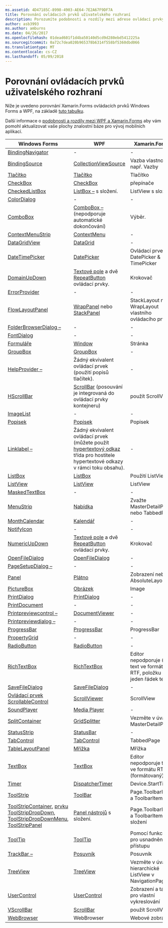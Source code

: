 ```yaml
---
ms.assetid: 4D47185C-8998-4903-AE64-7E2A67F9DF7A
title: Porovnání ovládacích prvků uživatelského rozhraní
description: Porozumíte podobnosti a rozdíly mezi adrese ovládací prvky na každou platformu.
author: asb3993
ms.author: amburns
ms.date: 04/26/2017
ms.openlocfilehash: 01dead601f1d4ba50140d5cd9d280ebd5412225a
ms.sourcegitcommit: 0a72c7dea020b965378b6314f558bf5360dbd066
ms.translationtype: MT
ms.contentlocale: cs-CZ
ms.lasthandoff: 05/09/2018
---
```

# <a name="ui-controls-comparison"></a>Porovnání ovládacích prvků uživatelského rozhraní

Níže je uvedeno porovnání Xamarin.Forms ovládacích prvků Windows Forms a WPF, na základě [tuto tabulku](/dotnet/framework/wpf/advanced/windows-forms-controls-and-equivalent-wpf-controls).

Další informace o [podobnosti a rozdíly mezi WPF a Xamarin.Forms](wpf.md) aby vám pomohl aktualizovat vaše plochy znalostní báze pro vývoj mobilních aplikací.

|Windows Forms|WPF|Xamarin.Forms|
|--- |--- |--- |
|[BindingNavigator](https://msdn.microsoft.com/library/system.windows.forms.bindingnavigator(v=vs.110).aspx)|-|-|
|[BindingSource](https://msdn.microsoft.com/library/system.windows.forms.bindingsource(v=vs.110).aspx)|[CollectionViewSource](https://msdn.microsoft.com/library/system.windows.data.collectionviewsource(v=vs.110).aspx)|Vazba vlastnost, např. Vazby|
|[Tlačítko](https://msdn.microsoft.com/library/system.windows.forms.button(v=vs.110).aspx)|[Tlačítko](https://msdn.microsoft.com/library/system.windows.controls.button(v=vs.110).aspx)|Tlačítko|
|[CheckBox](https://msdn.microsoft.com/library/system.windows.forms.checkbox(v=vs.110).aspx)|[CheckBox](https://msdn.microsoft.com/library/system.windows.controls.checkbox(v=vs.110).aspx)|přepínače|
|[CheckedListBox](https://msdn.microsoft.com/library/system.windows.forms.checkedlistbox(v=vs.110).aspx)|[ListBox –](https://msdn.microsoft.com/library/system.windows.controls.listbox(v=vs.110).aspx) s složení.|ListView s složení.|
|[ColorDialog](https://msdn.microsoft.com/library/system.windows.forms.colordialog(v=vs.110).aspx)|-|-|
|[ComboBox](https://msdn.microsoft.com/library/system.windows.forms.combobox(v=vs.110).aspx)|[ComboBox –](https://msdn.microsoft.com/library/system.windows.controls.combobox(v=vs.110).aspx) (nepodporuje automatické dokončování)|Výběr.|
|[ContextMenuStrip](https://msdn.microsoft.com/library/system.windows.forms.contextmenustrip(v=vs.110).aspx)|[ContextMenu](https://msdn.microsoft.com/library/system.windows.controls.contextmenu(v=vs.110).aspx)|-|
|[DataGridView](https://msdn.microsoft.com/library/system.windows.forms.datagridview(v=vs.110).aspx)|[DataGrid](https://msdn.microsoft.com/library/system.windows.controls.datagrid(v=vs.110).aspx)|-|
|[DateTimePicker](https://msdn.microsoft.com/library/system.windows.forms.datetimepicker(v=vs.110).aspx)|[DatePicker](https://msdn.microsoft.com/library/system.windows.controls.datepicker(v=vs.110).aspx)|Ovládací prvek DatePicker & TimePicker|
|[DomainUpDown](https://msdn.microsoft.com/library/system.windows.forms.domainupdown(v=vs.110).aspx)|[Textové pole](https://msdn.microsoft.com/library/system.windows.controls.textbox(v=vs.110).aspx) a dvě [RepeatButton](https://msdn.microsoft.com/library/system.windows.controls.primitives.repeatbutton(v=vs.110).aspx) ovládací prvky.|Krokovač|
|[ErrorProvider](https://msdn.microsoft.com/library/system.windows.forms.errorprovider(v=vs.110).aspx)|-|-|
|[FlowLayoutPanel](https://msdn.microsoft.com/library/system.windows.forms.flowlayoutpanel(v=vs.110).aspx)|[WrapPanel](https://msdn.microsoft.com/library/system.windows.controls.wrappanel(v=vs.110).aspx) nebo [StackPanel](https://msdn.microsoft.com/library/system.windows.controls.stackpanel(v=vs.110).aspx)|StackLayout nebo WrapLayout vlastního ovládacího prvku|
|[FolderBrowserDialog –](https://msdn.microsoft.com/library/system.windows.forms.folderbrowserdialog(v=vs.110).aspx)|-|-|
|[FontDialog](https://msdn.microsoft.com/library/system.windows.forms.fontdialog(v=vs.110).aspx)|-|-|
|[Formuláře](https://msdn.microsoft.com/library/system.windows.forms.form(v=vs.110).aspx)|[Window](https://msdn.microsoft.com/library/system.windows.window(v=vs.110).aspx)|Stránka|
|[GroupBox](https://msdn.microsoft.com/library/system.windows.forms.groupbox(v=vs.110).aspx)|[GroupBox](https://msdn.microsoft.com/library/system.windows.controls.groupbox(v=vs.110).aspx)|-|
|[HelpProvider –](https://msdn.microsoft.com/library/system.windows.forms.helpprovider(v=vs.110).aspx)|Žádný ekvivalent ovládací prvek (použití popisů tlačítek).|-|
|[HScrollBar](https://msdn.microsoft.com/library/system.windows.forms.hscrollbar(v=vs.110).aspx)|[ScrollBar](https://msdn.microsoft.com/library/system.windows.controls.primitives.scrollbar(v=vs.110).aspx) (posouvání je integrovaná do ovládací prvky kontejneru)|použít ScrollView|
|[ImageList](https://msdn.microsoft.com/library/system.windows.forms.imagelist(v=vs.110).aspx)|-|-|
|[Popisek](https://msdn.microsoft.com/library/system.windows.forms.label(v=vs.110).aspx)|[Popisek](https://msdn.microsoft.com/library/system.windows.controls.label(v=vs.110).aspx)|Popisek|
|[Linklabel –](https://msdn.microsoft.com/library/system.windows.forms.linklabel(v=vs.110).aspx)|Žádný ekvivalent ovládací prvek (můžete použít [hypertextový odkaz](https://msdn.microsoft.com/library/system.windows.documents.hyperlink(v=vs.110).aspx) třída pro hostitele hypertextové odkazy v rámci toku obsahu).|-|
|[ListBox](https://msdn.microsoft.com/library/system.windows.forms.listbox(v=vs.110).aspx)|[ListBox](https://msdn.microsoft.com/library/system.windows.controls.listbox(v=vs.110).aspx)|Použití ListView|
|[ListView](https://msdn.microsoft.com/library/system.windows.forms.listview(v=vs.110).aspx)|[ListView](https://msdn.microsoft.com/library/system.windows.controls.listview(v=vs.110).aspx)|ListView|
|[MaskedTextBox](https://msdn.microsoft.com/library/system.windows.forms.maskedtextbox(v=vs.110).aspx)|-|-|
|[MenuStrip](https://msdn.microsoft.com/library/system.windows.forms.menustrip(v=vs.110).aspx)|[Nabídka](https://msdn.microsoft.com/library/system.windows.controls.menu(v=vs.110).aspx)|Zvažte MasterDetailPage nebo TabbedPage|
|[MonthCalendar](https://msdn.microsoft.com/library/system.windows.forms.monthcalendar(v=vs.110).aspx)|[Kalendář](https://msdn.microsoft.com/library/system.windows.controls.calendar(v=vs.110).aspx)|-|
|[NotifyIcon](https://msdn.microsoft.com/library/system.windows.forms.notifyicon(v=vs.110).aspx)|-|-|
|[NumericUpDown](https://msdn.microsoft.com/library/system.windows.forms.numericupdown(v=vs.110).aspx)|[Textové pole](https://msdn.microsoft.com/library/system.windows.controls.textbox(v=vs.110).aspx) a dvě [RepeatButton](https://msdn.microsoft.com/library/system.windows.controls.primitives.repeatbutton(v=vs.110).aspx) ovládací prvky.|Krokovač|
|[OpenFileDialog](https://msdn.microsoft.com/library/system.windows.forms.openfiledialog(v=vs.110).aspx)|[OpenFileDialog](https://msdn.microsoft.com/library/microsoft.win32.openfiledialog(v=vs.110).aspx)|-|
|[PageSetupDialog –](https://msdn.microsoft.com/library/system.windows.forms.pagesetupdialog(v=vs.110).aspx)|-|-|
|[Panel](https://msdn.microsoft.com/library/system.windows.forms.panel(v=vs.110).aspx)|[Plátno](https://msdn.microsoft.com/library/system.windows.controls.canvas(v=vs.110).aspx)|Zobrazení nebo AbsoluteLayout|
|[PictureBox](https://msdn.microsoft.com/library/system.windows.forms.picturebox(v=vs.110).aspx)|[Obrázek](https://msdn.microsoft.com/library/system.windows.controls.image(v=vs.110).aspx)|Image|
|[PrintDialog](https://msdn.microsoft.com/library/system.windows.forms.printdialog(v=vs.110).aspx)|[PrintDialog](https://msdn.microsoft.com/library/system.windows.controls.printdialog(v=vs.110).aspx)|-|
|[PrintDocument](https://msdn.microsoft.com/library/system.drawing.printing.printdocument(v=vs.110).aspx)|-|-|
|[Printpreviewcontrol –](https://msdn.microsoft.com/library/system.windows.forms.printpreviewcontrol(v=vs.110).aspx)|[DocumentViewer](https://msdn.microsoft.com/library/system.windows.controls.documentviewer(v=vs.110).aspx)|-|
|[Printpreviewdialog –](https://msdn.microsoft.com/library/system.windows.forms.printpreviewdialog(v=vs.110).aspx)|-|-|
|[ProgressBar](https://msdn.microsoft.com/library/system.windows.forms.progressbar(v=vs.110).aspx)|[ProgressBar](https://msdn.microsoft.com/library/system.windows.controls.progressbar(v=vs.110).aspx)|ProgressBar|
|[PropertyGrid](https://msdn.microsoft.com/library/system.windows.forms.propertygrid(v=vs.110).aspx)|-|-|
|[RadioButton](https://msdn.microsoft.com/library/system.windows.forms.radiobutton(v=vs.110).aspx)|[RadioButton](https://msdn.microsoft.com/library/system.windows.controls.radiobutton(v=vs.110).aspx)|-|
|[RichTextBox](https://msdn.microsoft.com/library/system.windows.forms.richtextbox(v=vs.110).aspx)|[RichTextBox](https://msdn.microsoft.com/library/system.windows.controls.richtextbox(v=vs.110).aspx)|Editor nepodporuje () text ve formátu RTF, položku pro jeden řádek textu|
|[SaveFileDialog](https://msdn.microsoft.com/library/system.windows.forms.savefiledialog(v=vs.110).aspx)|[SaveFileDialog](https://msdn.microsoft.com/library/microsoft.win32.savefiledialog(v=vs.110).aspx)|-|
|[Ovládací prvek ScrollableControl](https://msdn.microsoft.com/library/system.windows.forms.scrollablecontrol(v=vs.110).aspx)|[ScrollViewer](https://msdn.microsoft.com/library/system.windows.controls.scrollviewer(v=vs.110).aspx)|ScrollView|
|[SoundPlayer](https://msdn.microsoft.com/library/system.media.soundplayer(v=vs.110).aspx)|[Media Player](https://msdn.microsoft.com/library/system.windows.media.mediaplayer(v=vs.110).aspx)|-|
|[SplitContainer](https://msdn.microsoft.com/library/system.windows.forms.splitcontainer(v=vs.110).aspx)|[GridSplitter](https://msdn.microsoft.com/library/system.windows.controls.gridsplitter(v=vs.110).aspx)|Vezměte v úvahu MasterDetailPage|
|[StatusStrip](https://msdn.microsoft.com/library/system.windows.forms.statusstrip(v=vs.110).aspx)|[StatusBar](https://msdn.microsoft.com/library/system.windows.controls.primitives.statusbar(v=vs.110).aspx)|-|
|[TabControl](https://msdn.microsoft.com/library/system.windows.forms.tabcontrol(v=vs.110).aspx)|[TabControl](https://msdn.microsoft.com/library/system.windows.controls.tabcontrol(v=vs.110).aspx)|TabbedPage|
|[TableLayoutPanel](https://msdn.microsoft.com/library/system.windows.forms.tablelayoutpanel(v=vs.110).aspx)|[Mřížka](https://msdn.microsoft.com/library/system.windows.controls.grid(v=vs.110).aspx)|Mřížka|
|[TextBox](https://msdn.microsoft.com/library/system.windows.forms.textbox(v=vs.110).aspx)|[TextBox](https://msdn.microsoft.com/library/system.windows.controls.textbox(v=vs.110).aspx)|Editor nepodporuje text ve formátu RTF (formátovaný)|
|[Timer](https://msdn.microsoft.com/library/system.windows.forms.timer(v=vs.110).aspx)|[DispatcherTimer](https://msdn.microsoft.com/library/system.windows.threading.dispatchertimer(v=vs.110).aspx)|Device.StartTime()|
|[ToolStrip](https://msdn.microsoft.com/library/system.windows.forms.toolstrip(v=vs.110).aspx)|[ToolBar](https://msdn.microsoft.com/library/system.windows.controls.toolbar(v=vs.110).aspx)|Page.ToolbarItems a ToolbarItem|
|[ToolStripContainer](https://msdn.microsoft.com/library/system.windows.forms.toolstripcontainer(v=vs.110).aspx), [prvku ToolStripDropDown](https://msdn.microsoft.com/library/system.windows.forms.toolstripdropdown(v=vs.110).aspx), [ToolStripDropDownMenu](https://msdn.microsoft.com/library/system.windows.forms.toolstripdropdownmenu(v=vs.110).aspx), [ToolStripPanel](https://msdn.microsoft.com/library/system.windows.forms.toolstrippanel(v=vs.110).aspx)|[Panel nástrojů](https://msdn.microsoft.com/library/system.windows.controls.toolbar(v=vs.110).aspx) s složení.|Page.ToolbarItems a ToolbarItem s složení|
|[ToolTip](https://msdn.microsoft.com/library/system.windows.forms.tooltip(v=vs.110).aspx)|[ToolTip](https://msdn.microsoft.com/library/system.windows.controls.tooltip(v=vs.110).aspx)|Pomocí funkce pro usnadnění přístupu|
|[TrackBar –](https://msdn.microsoft.com/library/system.windows.forms.trackbar(v=vs.110).aspx)|[Posuvník](https://msdn.microsoft.com/library/system.windows.controls.slider(v=vs.110).aspx)|Posuvník|
|[TreeView](https://msdn.microsoft.com/library/system.windows.forms.treeview(v=vs.110).aspx)|[TreeView](https://msdn.microsoft.com/library/system.windows.controls.treeview(v=vs.110).aspx)|Vezměte v úvahu hierarchické ListView v NavigationPage|
|[UserControl](https://msdn.microsoft.com/library/system.windows.forms.usercontrol(v=vs.110).aspx)|[UserControl](https://msdn.microsoft.com/library/system.windows.controls.usercontrol(v=vs.110).aspx)|Zobrazení a také pro vlastní vykreslování|
|[VScrollBar](https://msdn.microsoft.com/library/system.windows.forms.vscrollbar(v=vs.110).aspx)|[ScrollBar](https://msdn.microsoft.com/library/system.windows.controls.primitives.scrollbar(v=vs.110).aspx)|použít ScrollView|
|[WebBrowser](https://msdn.microsoft.com/library/system.windows.forms.webbrowser(v=vs.110).aspx)|WebBrowser|Webové zobrazení|
